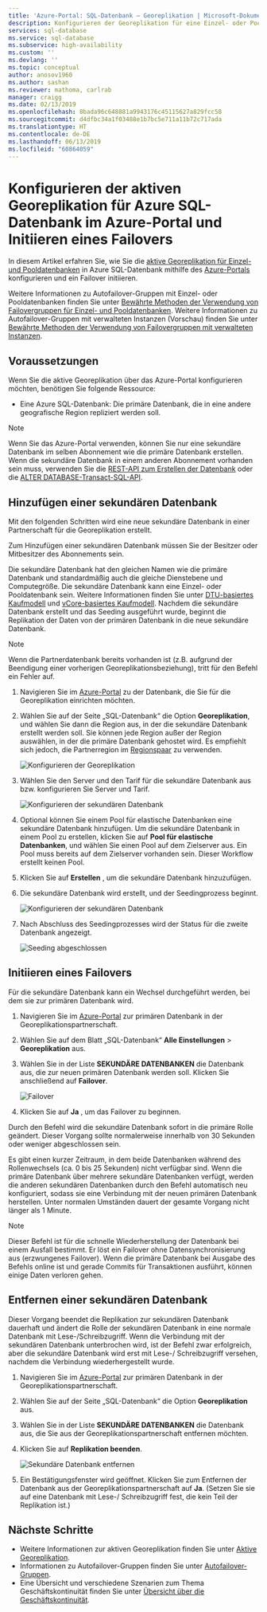 ```yaml
---
title: 'Azure-Portal: SQL-Datenbank – Georeplikation | Microsoft-Dokumentation'
description: Konfigurieren der Georeplikation für eine Einzel- oder Pooldatenbank in Azure SQL-Datenbank über das Azure-Portal und Initiieren eines Failovers
services: sql-database
ms.service: sql-database
ms.subservice: high-availability
ms.custom: ''
ms.devlang: ''
ms.topic: conceptual
author: anosov1960
ms.author: sashan
ms.reviewer: mathoma, carlrab
manager: craigg
ms.date: 02/13/2019
ms.openlocfilehash: 8bada96c648881a9943176c45115627a829fcc58
ms.sourcegitcommit: d4dfbc34a1f03488e1b7bc5e711a11b72c717ada
ms.translationtype: HT
ms.contentlocale: de-DE
ms.lasthandoff: 06/13/2019
ms.locfileid: "60864059"
---
```

# <a name="configure-active-geo-replication-for-azure-sql-database-in-the-azure-portal-and-initiate-failover"></a>Konfigurieren der aktiven Georeplikation für Azure SQL-Datenbank im Azure-Portal und Initiieren eines Failovers

In diesem Artikel erfahren Sie, wie Sie die [aktive Georeplikation für Einzel- und Pooldatenbanken](sql-database-active-geo-replication.md#active-geo-replication-terminology-and-capabilities) in Azure SQL-Datenbank mithilfe des [Azure-Portals](https://portal.azure.com) konfigurieren und ein Failover initiieren.

Weitere Informationen zu Autofailover-Gruppen mit Einzel- oder Pooldatenbanken finden Sie unter [Bewährte Methoden der Verwendung von Failovergruppen für Einzel- und Pooldatenbanken](sql-database-auto-failover-group.md#best-practices-of-using-failover-groups-with-single-databases-and-elastic-pools). Weitere Informationen zu Autofailover-Gruppen mit verwalteten Instanzen (Vorschau) finden Sie unter [Bewährte Methoden der Verwendung von Failovergruppen mit verwalteten Instanzen](sql-database-auto-failover-group.md#best-practices-of-using-failover-groups-with-managed-instances).

## <a name="prerequisites"></a>Voraussetzungen

Wenn Sie die aktive Georeplikation über das Azure-Portal konfigurieren möchten, benötigen Sie folgende Ressource:

* Eine Azure SQL-Datenbank: Die primäre Datenbank, die in eine andere geografische Region repliziert werden soll.

> [!Note]
> Wenn Sie das Azure-Portal verwenden, können Sie nur eine sekundäre Datenbank im selben Abonnement wie die primäre Datenbank erstellen. Wenn die sekundäre Datenbank in einem anderen Abonnement vorhanden sein muss, verwenden Sie die [REST-API zum Erstellen der Datenbank](https://docs.microsoft.com/rest/api/sql/databases/createorupdate) oder die [ALTER DATABASE-Transact-SQL-API](https://docs.microsoft.com/sql/t-sql/statements/alter-database-transact-sql).

## <a name="add-a-secondary-database"></a>Hinzufügen einer sekundären Datenbank

Mit den folgenden Schritten wird eine neue sekundäre Datenbank in einer Partnerschaft für die Georeplikation erstellt.  

Zum Hinzufügen einer sekundären Datenbank müssen Sie der Besitzer oder Mitbesitzer des Abonnements sein.

Die sekundäre Datenbank hat den gleichen Namen wie die primäre Datenbank und standardmäßig auch die gleiche Dienstebene und Computegröße. Die sekundäre Datenbank kann eine Einzel- oder Pooldatenbank sein. Weitere Informationen finden Sie unter [DTU-basiertes Kaufmodell](sql-database-service-tiers-dtu.md) und [vCore-basiertes Kaufmodell](sql-database-service-tiers-vcore.md).
Nachdem die sekundäre Datenbank erstellt und das Seeding ausgeführt wurde, beginnt die Replikation der Daten von der primären Datenbank in die neue sekundäre Datenbank.

> [!NOTE]
> Wenn die Partnerdatenbank bereits vorhanden ist (z.B. aufgrund der Beendigung einer vorherigen Georeplikationsbeziehung), tritt für den Befehl ein Fehler auf.

1. Navigieren Sie im [Azure-Portal](https://portal.azure.com) zu der Datenbank, die Sie für die Georeplikation einrichten möchten.
2. Wählen Sie auf der Seite „SQL-Datenbank“ die Option **Georeplikation**, und wählen Sie dann die Region aus, in der die sekundäre Datenbank erstellt werden soll. Sie können jede Region außer der Region auswählen, in der die primäre Datenbank gehostet wird. Es empfiehlt sich jedoch, die Partnerregion im [Regionspaar](../best-practices-availability-paired-regions.md) zu verwenden.

    ![Konfigurieren der Georeplikation](./media/sql-database-geo-replication-portal/configure-geo-replication.png)
3. Wählen Sie den Server und den Tarif für die sekundäre Datenbank aus bzw. konfigurieren Sie Server und Tarif.

    ![Konfigurieren der sekundären Datenbank](./media/sql-database-geo-replication-portal/create-secondary.png)
4. Optional können Sie einem Pool für elastische Datenbanken eine sekundäre Datenbank hinzufügen. Um die sekundäre Datenbank in einem Pool zu erstellen, klicken Sie auf **Pool für elastische Datenbanken**, und wählen Sie einen Pool auf dem Zielserver aus. Ein Pool muss bereits auf dem Zielserver vorhanden sein. Dieser Workflow erstellt keinen Pool.
5. Klicken Sie auf **Erstellen** , um die sekundäre Datenbank hinzuzufügen.
6. Die sekundäre Datenbank wird erstellt, und der Seedingprozess beginnt.

    ![Konfigurieren der sekundären Datenbank](./media/sql-database-geo-replication-portal/seeding0.png)
7. Nach Abschluss des Seedingprozesses wird der Status für die zweite Datenbank angezeigt.

    ![Seeding abgeschlossen](./media/sql-database-geo-replication-portal/seeding-complete.png)

## <a name="initiate-a-failover"></a>Initiieren eines Failovers

Für die sekundäre Datenbank kann ein Wechsel durchgeführt werden, bei dem sie zur primären Datenbank wird.  

1. Navigieren Sie im [Azure-Portal](https://portal.azure.com) zur primären Datenbank in der Georeplikationspartnerschaft.
2. Wählen Sie auf dem Blatt „SQL-Datenbank“ **Alle Einstellungen** > **Georeplikation** aus.
3. Wählen Sie in der Liste **SEKUNDÄRE DATENBANKEN** die Datenbank aus, die zur neuen primären Datenbank werden soll. Klicken Sie anschließend auf **Failover**.

    ![Failover](./media/sql-database-geo-replication-failover-portal/secondaries.png)
4. Klicken Sie auf **Ja** , um das Failover zu beginnen.

Durch den Befehl wird die sekundäre Datenbank sofort in die primäre Rolle geändert. Dieser Vorgang sollte normalerweise innerhalb von 30 Sekunden oder weniger abgeschlossen sein.

Es gibt einen kurzer Zeitraum, in dem beide Datenbanken während des Rollenwechsels (ca. 0 bis 25 Sekunden) nicht verfügbar sind. Wenn die primäre Datenbank über mehrere sekundäre Datenbanken verfügt, werden die anderen sekundären Datenbanken durch den Befehl automatisch neu konfiguriert, sodass sie eine Verbindung mit der neuen primären Datenbank herstellen. Unter normalen Umständen dauert der gesamte Vorgang nicht länger als 1 Minute.

> [!NOTE]
> Dieser Befehl ist für die schnelle Wiederherstellung der Datenbank bei einem Ausfall bestimmt. Er löst ein Failover ohne Datensynchronisierung aus (erzwungenes Failover).  Wenn die primäre Datenbank bei Ausgabe des Befehls online ist und gerade Commits für Transaktionen ausführt, können einige Daten verloren gehen.

## <a name="remove-secondary-database"></a>Entfernen einer sekundären Datenbank

Dieser Vorgang beendet die Replikation zur sekundären Datenbank dauerhaft und ändert die Rolle der sekundären Datenbank in eine normale Datenbank mit Lese-/Schreibzugriff. Wenn die Verbindung mit der sekundären Datenbank unterbrochen wird, ist der Befehl zwar erfolgreich, aber die sekundäre Datenbank wird erst mit Lese-/ Schreibzugriff versehen, nachdem die Verbindung wiederhergestellt wurde.  

1. Navigieren Sie im [Azure-Portal](https://portal.azure.com) zur primären Datenbank in der Georeplikationspartnerschaft.
2. Wählen Sie auf der Seite „SQL-Datenbank“ die Option **Georeplikation** aus.
3. Wählen Sie in der Liste **SEKUNDÄRE DATENBANKEN** die Datenbank aus, die Sie aus der Georeplikationspartnerschaft entfernen möchten.
4. Klicken Sie auf **Replikation beenden**.

    ![Sekundäre Datenbank entfernen](./media/sql-database-geo-replication-portal/remove-secondary.png)
5. Ein Bestätigungsfenster wird geöffnet. Klicken Sie zum Entfernen der Datenbank aus der Georeplikationspartnerschaft auf **Ja**. (Setzen Sie sie auf eine Datenbank mit Lese-/ Schreibzugriff fest, die kein Teil der Replikation ist.)

## <a name="next-steps"></a>Nächste Schritte

* Weitere Informationen zur aktiven Georeplikation finden Sie unter [Aktive Georeplikation](sql-database-active-geo-replication.md).
* Informationen zu Autofailover-Gruppen finden Sie unter [Autofailover-Gruppen](sql-database-auto-failover-group.md).
* Eine Übersicht und verschiedene Szenarien zum Thema Geschäftskontinuität finden Sie unter [Übersicht über die Geschäftskontinuität](sql-database-business-continuity.md).
